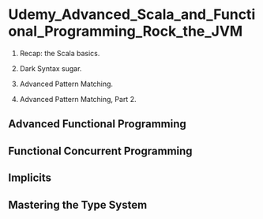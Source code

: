 # Udemy_Advanced_Scala_and_Functional_Programming_Rock_the_JVM

1. Recap: the Scala basics.

2. Dark Syntax sugar.

3. Advanced Pattern Matching.

4. Advanced Pattern Matching, Part 2.

## Advanced Functional Programming



## Functional Concurrent Programming



## Implicits



## Mastering the Type System





